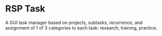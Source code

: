# RSP Task

A GUI task manager based on projects, subtasks, recurrence, and assignment of 1 of 3 categories to each task: research, training, practice.
